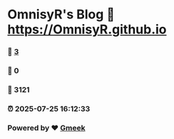 # OmnisyR's Blog :link: https://OmnisyR.github.io 
### :page_facing_up: [3](https://OmnisyR.github.io/tag.html) 
### :speech_balloon: 0 
### :hibiscus: 3121 
### :alarm_clock: 2025-07-25 16:12:33 
### Powered by :heart: [Gmeek](https://github.com/Meekdai/Gmeek)
